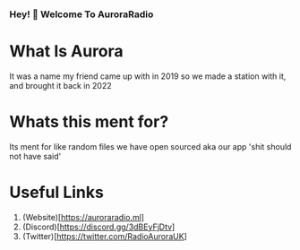 ### Hey! 👋 Welcome To AuroraRadio

# What Is Aurora
It was a name my friend came up with in 2019 so we made a station with it, and brought it back in 2022

# Whats this ment for?

Its ment for like random files we have open sourced aka our app 'shit should not have said'

# Useful Links

1) (Website)[https://auroraradio.ml]
2) (Discord)[https://discord.gg/3dBEyFjDtv]
3) (Twitter)[https://twitter.com/RadioAuroraUK]
